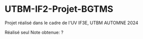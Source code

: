 # UTBM-IF2-Projet-BGTMS
 Projet réalisé dans le cadre de l'UV IF3E, UTBM AUTOMNE 2024

Réalisé seul
Note obtenue: ?